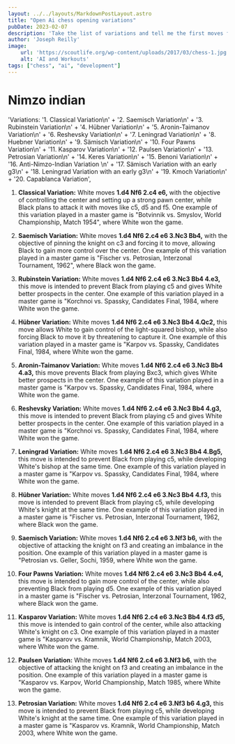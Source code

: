 ```yaml
---
layout: ../../layouts/MarkdownPostLayout.astro
title: "Open Ai chess opening variations"
pubDate: 2023-02-07
description: 'Take the list of variations and tell me the first moves for each side and the objective of each variation, go into thoughtful detail about why you are making the moves, cite specific mastergames that have used the variation for a win.'
author: 'Joseph Reilly'
image:
    url: 'https://scoutlife.org/wp-content/uploads/2017/03/chess-1.jpg' 
    alt: 'AI and Workouts'
tags: ["chess", "ai", "development"]
---
```

# Nimzo indian
 'Variations:
    '1. Classical Variation\n' +
    '2. Saemisch Variation\n' +
    '3. Rubinstein Variation\n' +
    '4. Hübner Variation\n' +
    '5. Aronin-Taimanov Variation\n' +
    '6. Reshevsky Variation\n' +
    '7. Leningrad Variation\n' +
    '8. Huebner Variation\n' +
    '9. Sämisch Variation\n' +
    '10. Four Pawns Variation\n' +
    '11. Kasparov Variation\n' +
    '12. Paulsen Variation\n' +
    '13. Petrosian Variation\n' +
    '14. Keres Variation\n' +
    '15. Benoni Variation\n' +
    '16. Anti-Nimzo-Indian Variation \n' +
    '17. Sämisch Variation with an early g3\n' +
    '18. Leningrad Variation with an early g3\n' +
    '19. Kmoch Variation\n' +
    '20. Capablanca Variation',
    
1. **Classical Variation:** White moves **1.d4 Nf6 2.c4 e6,** with the objective of controlling the center and setting up a strong pawn center, while Black plans to attack it with moves like c5, d5 and f5. One example of this variation played in a master game is "Botvinnik vs. Smyslov, World Championship, Match 1954", where White won the game.

2. **Saemisch Variation:** White moves **1.d4 Nf6 2.c4 e6 3.Nc3 Bb4,** with the objective of pinning the knight on c3 and forcing it to move, allowing Black to gain more control over the center. One example of this variation played in a master game is "Fischer vs. Petrosian, Interzonal Tournament, 1962", where Black won the game.

3. **Rubinstein Variation:** White moves **1.d4 Nf6 2.c4 e6 3.Nc3 Bb4 4.e3,** this move is intended to prevent Black from playing c5 and gives White better prospects in the center. One example of this variation played in a master game is "Korchnoi vs. Spassky, Candidates Final, 1984, where White won the game.

4. **Hübner Variation:** White moves **1.d4 Nf6 2.c4 e6 3.Nc3 Bb4 4.Qc2,** this move allows White to gain control of the light-squared bishop, while also forcing Black to move it by threatening to capture it. One example of this variation played in a master game is "Karpov vs. Spassky, Candidates Final, 1984, where White won the game.

5. **Aronin-Taimanov Variation:** White moves **1.d4 Nf6 2.c4 e6 3.Nc3 Bb4 4.a3,** this move prevents Black from playing Bxc3, which gives White better prospects in the center. One example of this variation played in a master game is "Karpov vs. Spassky, Candidates Final, 1984, where White won the game.

6. **Reshevsky Variation:** White moves **1.d4 Nf6 2.c4 e6 3.Nc3 Bb4 4.g3,** this move is intended to prevent Black from playing c5 and gives White better prospects in the center. One example of this variation played in a master game is "Korchnoi vs. Spassky, Candidates Final, 1984, where White won the game.

7. **Leningrad Variation:** White moves **1.d4 Nf6 2.c4 e6 3.Nc3 Bb4 4.Bg5,** this move is intended to prevent Black from playing c5, while developing White's bishop at the same time. One example of this variation played in a master game is "Karpov vs. Spassky, Candidates Final, 1984, where White won the game.

8. **Hübner Variation:** White moves **1.d4 Nf6 2.c4 e6 3.Nc3 Bb4 4.f3,** this move is intended to prevent Black from playing c5, while developing White's knight at the same time. One example of this variation played in a master game is "Fischer vs. Petrosian, Interzonal Tournament, 1962, where Black won the game.

9. **Saemisch Variation:** White moves **1.d4 Nf6 2.c4 e6 3.Nf3 b6,** with the objective of attacking the knight on f3 and creating an imbalance in the position. One example of this variation played in a master game is "Petrosian vs. Geller, Sochi, 1959, where White won the game.

10. **Four Pawns Variation:** White moves **1.d4 Nf6 2.c4 e6 3.Nc3 Bb4 4.e4,** this move is intended to gain more control of the center, while also preventing Black from playing d5. One example of this variation played in a master game is "Fischer vs. Petrosian, Interzonal Tournament, 1962, where Black won the game.

11. **Kasparov Variation:** White moves **1.d4 Nf6 2.c4 e6 3.Nc3 Bb4 4.f3 d5,** this move is intended to gain control of the center, while also attacking White's knight on c3. One example of this variation played in a master game is "Kasparov vs. Kramnik, World Championship, Match 2003, where White won the game.

12. **Paulsen Variation:** White moves **1.d4 Nf6 2.c4 e6 3.Nf3 b6,** with the objective of attacking the knight on f3 and creating an imbalance in the position. One example of this variation played in a master game is "Kasparov vs. Karpov, World Championship, Match 1985, where White won the game.

13. **Petrosian Variation:** White moves **1.d4 Nf6 2.c4 e6 3.Nf3 b6 4.g3,** this move is intended to prevent Black from playing c5, while developing White's knight at the same time. One example of this variation played in a master game is "Kasparov vs. Kramnik, World Championship, Match 2003, where White won the game.